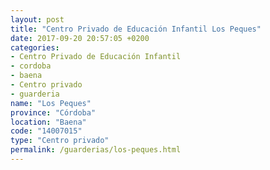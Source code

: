 ```yaml
---
layout: post
title: "Centro Privado de Educación Infantil Los Peques"
date: 2017-09-20 20:57:05 +0200
categories:
- Centro Privado de Educación Infantil
- cordoba
- baena
- Centro privado
- guarderia
name: "Los Peques"
province: "Córdoba"
location: "Baena"
code: "14007015"
type: "Centro privado"
permalink: /guarderias/los-peques.html
---
```

